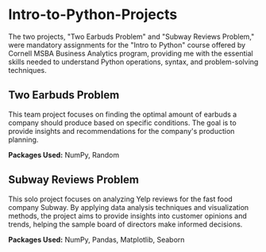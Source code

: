 # Intro-to-Python-Projects

The two projects, "Two Earbuds Problem" and "Subway Reviews Problem," were mandatory assignments for the "Intro to Python" course offered by Cornell MSBA Business Analytics program, providing me with the essential skills needed to understand Python operations, syntax, and problem-solving techniques.

## Two Earbuds Problem

This team project focuses on finding the optimal amount of earbuds a company should produce based on specific conditions. The goal is to provide insights and recommendations for the company's production planning.

**Packages Used:** NumPy, Random

## Subway Reviews Problem

This solo project focuses on analyzing Yelp reviews for the fast food company Subway. By applying data analysis techniques and visualization methods, the project aims to provide insights into customer opinions and trends, helping the sample board of directors make informed decisions.

**Packages Used:** NumPy, Pandas, Matplotlib, Seaborn
